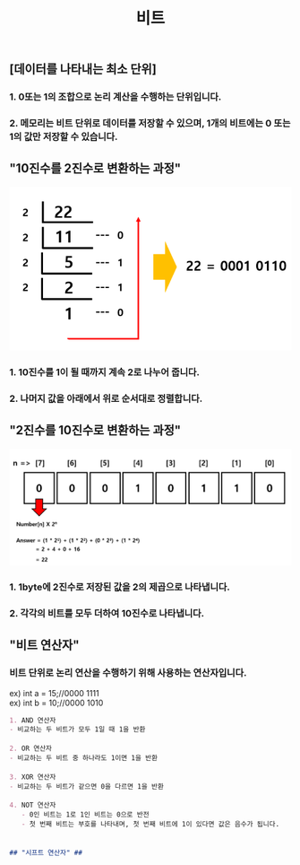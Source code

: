 ﻿---
layout: simple
title: "비트"
---

## [데이터를 나타내는 최소 단위] ##

### 1. 0또는 1의 조합으로 논리 계산을 수행하는 단위입니다.

### 2. 메모리는 비트 단위로 데이터를 저장할 수 있으며, 1개의 비트에는 0 또는 1의 값만 저장할 수 있습니다.<br>


## "10진수를 2진수로 변환하는 과정" ## 
#### ![](10to2.PNG) ####
### 1. 10진수를 1이 될 때까지 계속 2로 나누어 줍니다.
### 2. 나머지 값을 아래에서 위로 순서대로 정렬합니다.


## "2진수를 10진수로 변환하는 과정" ## 
#### ![](2to10.PNG) ####
### 1. 1byte에 2진수로 저장된 값을 2의 제곱으로 나타냅니다.
### 2. 각각의 비트를 모두 더하여 10진수로 나타냅니다.
   

## "비트 연산자" ##
### 비트 단위로 논리 연산을 수행하기 위해 사용하는 연산자입니다.
ex) int a = 15;//0000 1111  
ex) int b = 10;//0000 1010  

```markdown
1. AND 연산자
- 비교하는 두 비트가 모두 1일 때 1을 반환

2. OR 연산자
- 비교하는 두 비트 중 하나라도 1이면 1을 반환

3. XOR 연산자
- 비교하는 두 비트가 같으면 0을 다르면 1을 반환

4. NOT 연산자
   - 0인 비트는 1로 1인 비트는 0으로 반전
   - 첫 번째 비트는 부호를 나타내며, 첫 번째 비트에 1이 있다면 값은 음수가 됩니다.


## "시프트 연산자" ##

